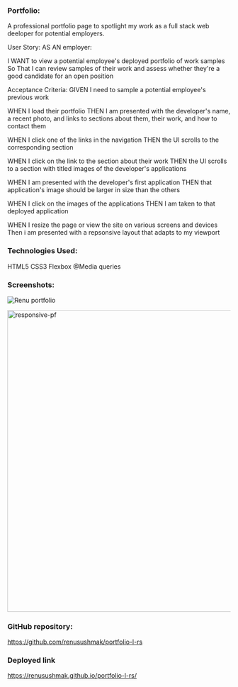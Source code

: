 

### Portfolio:
A professional portfolio page to spotlight my work as a full stack web deeloper for potential employers.



User Story:
AS AN employer:

I WANT to view a potential employee's deployed portfolio of work samples So That I can review samples of their work and assess whether they're a good candidate for an open position



Acceptance Criteria:
GIVEN I need to sample a potential employee's previous work

WHEN I load their portfolio THEN I am presented with the developer's name, a recent photo, and links to sections about them, their work, and how to contact them

WHEN I click one of the links in the navigation THEN the UI scrolls to the corresponding section

WHEN I click on the link to the section about their work THEN the UI scrolls to a section with titled images of the developer's applications

WHEN I am presented with the developer's first application THEN that application's image should be larger in size than the others

WHEN I click on the images of the applications THEN I am taken to that deployed application

WHEN I resize the page or view the site on various screens and devices Then i am presented with a repsonsive layout that adapts to my viewport



### Technologies Used:
HTML5
CSS3
Flexbox
@Media queries

### Screenshots:
![Renu portfolio](https://user-images.githubusercontent.com/44761233/132707493-fe5335cf-82f1-47fb-aacf-81d445c44eae.gif)

<img width="681" alt="responsive-pf" src="https://user-images.githubusercontent.com/44761233/132707463-0915dd1e-4bc4-4fba-ad8b-cf0ee60e3235.png">


### GitHub repository: 
https://github.com/renusushmak/portfolio-l-rs


### Deployed link
https://renusushmak.github.io/portfolio-l-rs/ 
